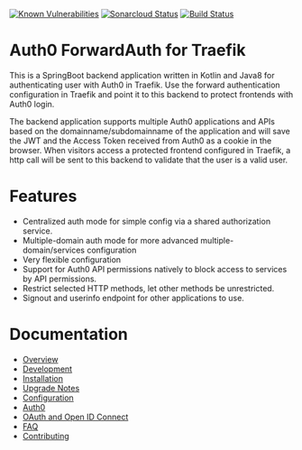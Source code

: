 [![Known Vulnerabilities](https://snyk.io/test/github/dniel/traefik-forward-auth0/badge.svg)](https://snyk.io/test/github/dniel/traefik-forward-auth0)
[![Sonarcloud Status](https://sonarcloud.io/api/project_badges/measure?project=dniel_traefik-forward-auth0&metric=alert_status)](https://sonarcloud.io/dashboard?id=dniel_traefik-forward-auth0)
[![Build Status](https://travis-ci.com/dniel/traefik-forward-auth0.svg?branch=master)](https://travis-ci.com/dniel/traefik-forward-auth0)


# Auth0 ForwardAuth for Traefik
This is a SpringBoot backend application written in Kotlin and Java8 for authenticating user with Auth0 in Traefik.
Use the forward authentication configuration in Traefik and point it to this backend to protect frontends with Auth0 login.

The backend application supports multiple Auth0 applications and APIs based on the domainname/subdomainname of the
application and will save the JWT and the Access Token received from Auth0 as a cookie in the browser. When visitors 
access a protected frontend configured in Traefik, a http call will be sent to this backend to validate that the user is
a valid user.

# Features
- Centralized auth mode for simple config via a shared authorization service.
- Multiple-domain auth mode for more advanced multiple-domain/services configuration
- Very flexible configuration
- Support for Auth0 API permissions natively to block access to services by API permissions.
- Restrict selected HTTP methods, let other methods be unrestricted.
- Signout and userinfo endpoint for other applications to use.

# Documentation
- [Overview](/docs/overview.md)
- [Development](/docs/development.md)
- [Installation](/docs/installation.md)
- [Upgrade Notes](/docs/upgrade-notes.md)
- [Configuration](/docs/configuration.md)
- [Auth0](/docs/auth0.md)
- [OAuth and Open ID Connect](/docs/oauth-oidc.md)
- [FAQ](/docs/faq.md)
- [Contributing](/docs/contributing.md)
